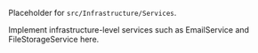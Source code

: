Placeholder for `src/Infrastructure/Services`.

Implement infrastructure-level services such as EmailService and FileStorageService here.
